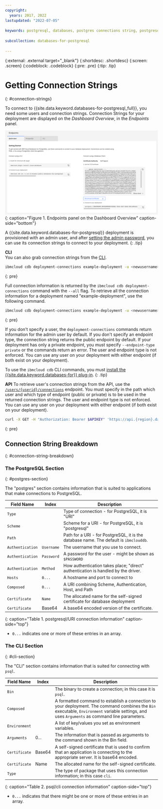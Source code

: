 ```yaml
---
copyright:
  years: 2017, 2022
lastupdated: "2022-07-05"

keywords: postgresql, databases, postgres connections string, postgresql connection string

subcollection: databases-for-postgresql

---
```


{:external: .external target="_blank"}
{:shortdesc: .shortdesc}
{:screen: .screen}
{:codeblock: .codeblock}
{:pre: .pre}
{:tip: .tip}


# Getting Connection Strings
{: #connection-strings}

To connect to {{site.data.keyword.databases-for-postgresql_full}}, you need some users and connection strings. Connection Strings for your deployment are displayed on the _Dashboard Overview_, in the _Endpoints_ panel. 

![Endpoints panel on the Dashboard Overview](images/getting-started-endpoints-panel.png){: caption="Figure 1. Endpoints panel on the Dashboard Overview" caption-side="bottom"}

A {{site.data.keyword.databases-for-postgresql}} deployment is provisioned with an admin user, and after [setting the admin password](/docs/databases-for-postgresql?topic=databases-for-postgresql-admin-password), you can use its connection strings to connect to your deployment.
{: .tip}

**CLI**  
You can also grab connection strings from the [CLI](/docs/databases-cli-plugin?topic=databases-cli-plugin-cdb-reference#deployment-connections).
```sh
ibmcloud cdb deployment-connections example-deployment -u <newusername> [--endpoint-type <endpoint type>]
```
{: pre}

Full connection information is returned by the `ibmcloud cdb deployment-connections` command with the `--all` flag. To retrieve all the connection information for a deployment named "example-deployment", use the following command.
```sh
ibmcloud cdb deployment-connections example-deployment -u <newusername> --all [--endpoint-type <endpoint type>]
```
{: pre}

If you don't specify a user, the `deployment-connections` commands return information for the admin user by default. If you don't specify an endpoint type, the connection string returns the public endpoint by default. If your deployment has only a private endpoint, you must specify `--endpoint-type private` or the commands return an error. The user and endpoint type is not enforced. You can use any user on your deployment with either endpoint (if both exist on your deployment).

To use the `ibmcloud cdb` CLI commands, you must [install the {{site.data.keyword.databases-for}} plug-in](/docs/databases-for-mongodb?topic=databases-cli-plugin-cdb-reference#installing-the-cloud-databases-cli-plug-in).
{: .tip}

**API** 
To retrieve user's connection strings from the API, use the [`/users/{userid}/connections`](https://{DomainName}/apidocs/cloud-databases-api#discover-connection-information-for-a-deployment-f-e81026) endpoint. You must specify in the path which user and which type of endpoint (public or private) is to be used in the returned connection strings. The user and endpoint type is not enforced. You can use any user on your deployment with either endpoint (if both exist on your deployment).
```sh
curl -X GET -H "Authorization: Bearer $APIKEY" 'https://api.{region}.databases.cloud.ibm.com/v4/ibm/deployments/{id}/users/{userid}/connections/{endpoint_type}'
```
{: pre}

## Connection String Breakdown
{: #connection-string-breakdown}

### The PostgreSQL Section
{: #postgres-section}

The "postgres" section contains information that is suited to applications that make connections to PostgreSQL.

| Field Name | Index | Description |
| ---------- | ----- | ----------- |
| `Type` | | Type of connection - for PostgreSQL, it is "URI" |
| `Scheme` | | Scheme for a URI - for PostgreSQL, it is "postgresql" |
| `Path` | | Path for a URI - for PostgreSQL, it is the database name. The default is `ibmclouddb`. |
| `Authentication` | `Username` | The username that you use to connect. |
| `Authentication` | `Password` | A password for the user - might be shown as `$PASSWORD` |
| `Authentication` | `Method`|How authentication takes place; "direct" authentication is handled by the driver. |
| `Hosts` | `0...` | A hostname and port to connect to |
| `Composed` | `0...` | A URI combining Scheme, Authentication, Host, and Path |
| `Certificate` | `Name` | The allocated name for the self-signed certificate for database deployment |
| `Certificate` | Base64 | A base64 encoded version of the certificate. |
{: caption="Table 1. postgresql/URI connection information" caption-side="top"}

* `0...` indicates one or more of these entries in an array.

### The CLI Section
{: #cli-section}

The "CLI" section contains information that is suited for connecting with `psql`.

| Field Name | Index | Description |
| ---------- | ----- | ----------- |
| `Bin` | | The binary to create a connection; in this case it is `psql`. |
| `Composed` | | A formatted command to establish a connection to your deployment. The command combines the `Bin` executable, `Environment` variable settings, and uses `Arguments` as command line parameters. |
| `Environment` | | A list of key/values you set as environment variables. |
| `Arguments` | 0... | The information that is passed as arguments to the command shown in the Bin field. |
| `Certificate` | Base64 | A self-signed certificate that is used to confirm that an application is connecting to the appropriate server. It is base64 encoded. |
| `Certificate` | Name | The allocated name for the self-signed certificate. |
| `Type` | | The type of package that uses this connection information; in this case `cli`.  |
{: caption="Table 2. psql/cli connection information" caption-side="top"}

* `0...` indicates that there might be one or more of these entries in an array.

